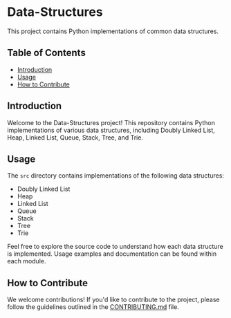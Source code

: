 # Data-Structures

This project contains Python implementations of common data structures.

## Table of Contents

- [Introduction](#introduction)
- [Usage](#usage)
- [How to Contribute](#how-to-contribute)

## Introduction

Welcome to the Data-Structures project! This repository contains Python implementations of various data structures, including Doubly Linked List, Heap, Linked List, Queue, Stack, Tree, and Trie.

## Usage

The `src` directory contains implementations of the following data structures:

- Doubly Linked List
- Heap
- Linked List
- Queue
- Stack
- Tree
- Trie

Feel free to explore the source code to understand how each data structure is implemented. Usage examples and documentation can be found within each module.

## How to Contribute

We welcome contributions! If you'd like to contribute to the project, please follow the guidelines outlined in the [CONTRIBUTING.md](CONTRIBUTING.md) file.

